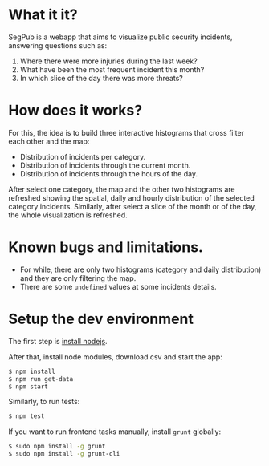 # What it it?
SegPub is a webapp that aims to visualize public security incidents, answering questions such as:
1. Where there were more injuries during the last week?
2. What have been the most frequent incident this month?
3. In which slice of the day there was more threats?

# How does it works?
For this, the idea is to build three interactive histograms that cross filter each other and the map:

* Distribution of incidents per category.
* Distribution of incidents through the current month.
* Distribution of incidents through the hours of the day.


After select one category, the map and the other two histograms are refreshed showing the spatial, daily and hourly distribution of the selected category incidents. Similarly, after select a slice of the month or of the day, the whole visualization is refreshed.

# Known bugs and limitations.
* For while, there are only two histograms (category and daily distribution) and they are only filtering the map.
* There are some `undefined` values at some incidents details.

# Setup the dev environment

The first step is [install nodejs](https://github.com/joyent/node/wiki/Installing-Node.js-via-package-manager).

After that, install node modules, download csv and start the app:

```bash
$ npm install
$ npm run get-data
$ npm start
```

Similarly, to run tests:

```bash
$ npm test
```

If you want to run frontend tasks manually, install `grunt` globally:

```bash
$ sudo npm install -g grunt
$ sudo npm install -g grunt-cli
```

